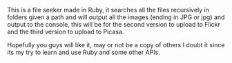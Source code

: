 This is a file seeker made in Ruby, it searches all the files recursively in folders given a path and will output all the images (ending in JPG or jpg) and output to the console, this will be for the second version to upload to Flickr and the third version to upload to Picasa.

Hopefully you guys will like it, may or not be a copy of others I doubt it since its my try to learn and use Ruby and some other APIs.